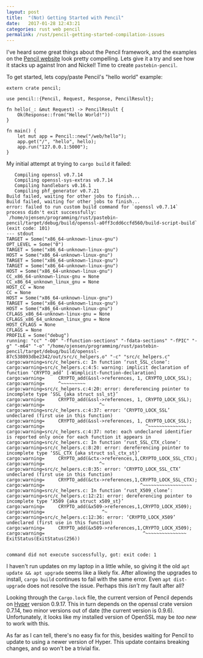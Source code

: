 ```yaml
---
layout: post
title:  "(Not) Getting Started with Pencil"
date:   2017-01-28 12:43:21
categories: rust web pencil
permalink: /rust/pencil-getting-started-compilation-issues
---
```


I've heard some great things about the Pencil framework, and the examples on the [Pencil website](https://fengsp.github.io/blog/2016/3/introducing-pencil/) look pretty compelling. Lets give it a try and see how it stacks up against Iron and Nickel! Time to create `pastebin-pencil`.

To get started, lets copy/paste Pencil's "hello world" example:

    extern crate pencil;

    use pencil::{Pencil, Request, Response, PencilResult};

    fn hello(_: &mut Request) -> PencilResult {
        Ok(Response::from("Hello World!"))
    }

    fn main() {
        let mut app = Pencil::new("/web/hello");
        app.get("/", "hello", hello);
        app.run("127.0.0.1:5000");
    }

My initial attempt at trying to `cargo build` it failed:

       Compiling openssl v0.7.14
       Compiling openssl-sys-extras v0.7.14
       Compiling handlebars v0.16.1
       Compiling phf_generator v0.7.21
    Build failed, waiting for other jobs to finish...
    Build failed, waiting for other jobs to finish...
    error: failed to run custom build command for `openssl v0.7.14`
    process didn't exit successfully: `/home/ojensen/programming/rust/pastebin-pencil/target/debug/build/openssl-a0ff3cdd6ccfd560/build-script-build` (exit code: 101)
    --- stdout
    TARGET = Some("x86_64-unknown-linux-gnu")
    OPT_LEVEL = Some("0")
    TARGET = Some("x86_64-unknown-linux-gnu")
    HOST = Some("x86_64-unknown-linux-gnu")
    TARGET = Some("x86_64-unknown-linux-gnu")
    TARGET = Some("x86_64-unknown-linux-gnu")
    HOST = Some("x86_64-unknown-linux-gnu")
    CC_x86_64-unknown-linux-gnu = None
    CC_x86_64_unknown_linux_gnu = None
    HOST_CC = None
    CC = None
    HOST = Some("x86_64-unknown-linux-gnu")
    TARGET = Some("x86_64-unknown-linux-gnu")
    HOST = Some("x86_64-unknown-linux-gnu")
    CFLAGS_x86_64-unknown-linux-gnu = None
    CFLAGS_x86_64_unknown_linux_gnu = None
    HOST_CFLAGS = None
    CFLAGS = None
    PROFILE = Some("debug")
    running: "cc" "-O0" "-ffunction-sections" "-fdata-sections" "-fPIC" "-g" "-m64" "-o" "/home/ojensen/programming/rust/pastebin-pencil/target/debug/build/openssl-87c538093dbe2342/out/src/c_helpers.o" "-c" "src/c_helpers.c"
    cargo:warning=src/c_helpers.c: In function ‘rust_SSL_clone’:
    cargo:warning=src/c_helpers.c:4:5: warning: implicit declaration of function ‘CRYPTO_add’ [-Wimplicit-function-declaration]
    cargo:warning=     CRYPTO_add(&ssl->references, 1, CRYPTO_LOCK_SSL);
    cargo:warning=     ^~~~~~~~~~
    cargo:warning=src/c_helpers.c:4:20: error: dereferencing pointer to incomplete type ‘SSL {aka struct ssl_st}’
    cargo:warning=     CRYPTO_add(&ssl->references, 1, CRYPTO_LOCK_SSL);
    cargo:warning=                    ^~
    cargo:warning=src/c_helpers.c:4:37: error: ‘CRYPTO_LOCK_SSL’ undeclared (first use in this function)
    cargo:warning=     CRYPTO_add(&ssl->references, 1, CRYPTO_LOCK_SSL);
    cargo:warning=                                     ^~~~~~~~~~~~~~~
    cargo:warning=src/c_helpers.c:4:37: note: each undeclared identifier is reported only once for each function it appears in
    cargo:warning=src/c_helpers.c: In function ‘rust_SSL_CTX_clone’:
    cargo:warning=src/c_helpers.c:8:20: error: dereferencing pointer to incomplete type ‘SSL_CTX {aka struct ssl_ctx_st}’
    cargo:warning=     CRYPTO_add(&ctx->references,1,CRYPTO_LOCK_SSL_CTX);
    cargo:warning=                    ^~
    cargo:warning=src/c_helpers.c:8:35: error: ‘CRYPTO_LOCK_SSL_CTX’ undeclared (first use in this function)
    cargo:warning=     CRYPTO_add(&ctx->references,1,CRYPTO_LOCK_SSL_CTX);
    cargo:warning=                                   ^~~~~~~~~~~~~~~~~~~
    cargo:warning=src/c_helpers.c: In function ‘rust_X509_clone’:
    cargo:warning=src/c_helpers.c:12:21: error: dereferencing pointer to incomplete type ‘X509 {aka struct x509_st}’
    cargo:warning=     CRYPTO_add(&x509->references,1,CRYPTO_LOCK_X509);
    cargo:warning=                     ^~
    cargo:warning=src/c_helpers.c:12:36: error: ‘CRYPTO_LOCK_X509’ undeclared (first use in this function)
    cargo:warning=     CRYPTO_add(&x509->references,1,CRYPTO_LOCK_X509);
    cargo:warning=                                    ^~~~~~~~~~~~~~~~
    ExitStatus(ExitStatus(256))


    command did not execute successfully, got: exit code: 1

I haven't run updates on my laptop in a little while, so giving it the old `apt update && apt upgrade` seems like a likely fix.
After allowing the upgrades to install, `cargo build` continues to fail with the same error.
Even `apt dist-upgrade` does not resolve the issue.
Perhaps this *isn't* my fault after all?

Looking through the `Cargo.lock` file, the current version of Pencil depends on [Hyper](https://github.com/hyperium/hyper) version 0.9.17.
This in turn depends on the openssl crate version 0.7.14, two minor versions out of date (the current version is 0.9.6).
Unfortunately, it looks like my installed version of OpenSSL may be *too new* to work with this.

As far as I can tell, there's no easy fix for this, besides waiting for Pencil to update to using a newer version of Hyper.
This update contains breaking changes, and so won't be a trivial fix.

<!--
*Side Note: like Nickel and in contrast to Iron, Pencil requires dependencies that you may not be planning on using.
For example, it pulls in Handlebars and requires OpenSSL, even if you're planning on making an HTTP-only API service.
This is not necessarily a bad thing: you should be using SSL no matter what you're making, and there are plenty of great tools around for making API services in Rust.
Still, it's something to be aware of, because the SSL dependency in particular is external to Cargo:
    **you will need to ensure that you install a current version of OpenSSL on any machine you wish to compile from or deploy to.***
-->